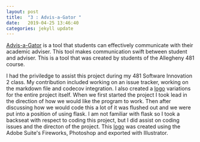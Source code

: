```yaml
---
layout: post
title:  "3 : Advis-a-Gator "
date:   2019-04-25 13:46:40
categories: jekyll update
---
```


[Advis-a-Gator] is a tool that students can effectively communicate with their academic adviser. This tool makes communication swift between student and adviser. This is a tool that was created by students of the Allegheny 481 course. 

I had the priviledge to assist this project during my 481 Software Innovation 2 class. My contribution included working on an issue tracker, working on the markdown file and codecov integration. I also created a [logo] variations for the entire project itself. When we first started the project I took lead in the direction of how we would like the program to work. Then after discussing how we would code this a lot of it was flushed out and we were put into a position of using flask. I am not familiar with flask so I took a backseat with respect to coding this project, but I did assist on coding issues and the directon of the project. This [logo] was created using the Adobe Suite's Fireworks, Photoshop and exported with Illustrator.

[Advis-a-Gator]: https://github.com/GatorEducator/advisagator
[logo]: hhttps://raw.githubusercontent.com/GatorEducator/advisagator/master/.github/advisagator.png

